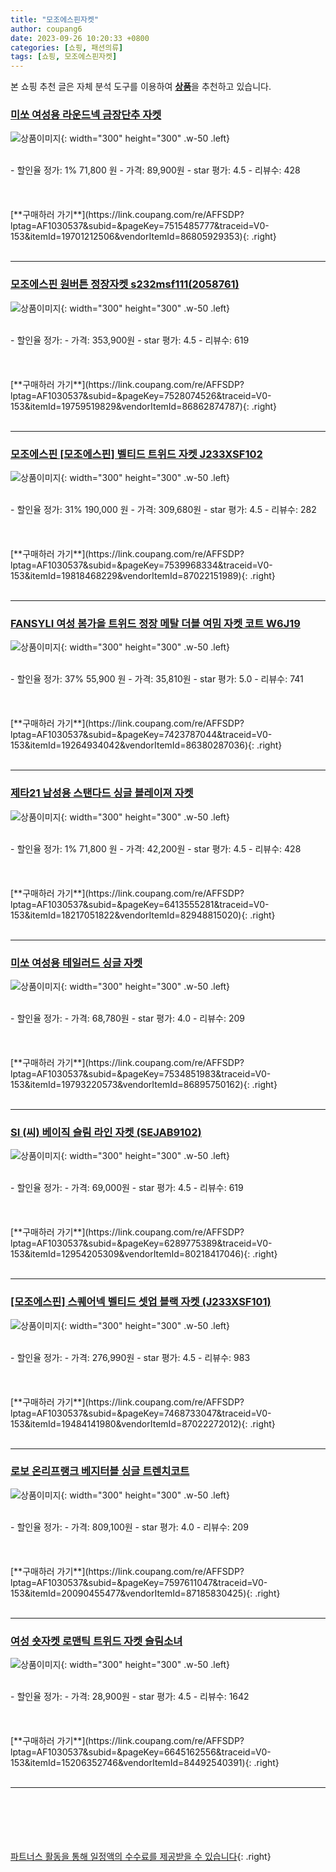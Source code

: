 ```yaml
---
title: "모조에스핀자켓"
author: coupang6
date: 2023-09-26 10:20:33 +0800
categories: [쇼핑, 패션의류]
tags: [쇼핑, 모조에스핀자켓]
---
```


본 쇼핑 추천 글은 자체 분석 도구를 이용하여 [**상품**](https://link.coupang.com/a/bao1ui)을 추천하고 있습니다.

### [미쏘 여성용 라운드넥 금장단추 자켓](https://link.coupang.com/re/AFFSDP?lptag=AF1030537&subid=&pageKey=7515485777&traceid=V0-153&itemId=19701212506&vendorItemId=86805929353)

![상품이미지](https://thumbnail10.coupangcdn.com/thumbnails/remote/230x230ex/image/retail/images/2023/08/07/11/5/d262aeda-cc5e-447f-85a2-714ce4f78b88.jpg){: width="300" height="300" .w-50 .left}


<br>
- 할인율 정가: 1%  71,800   원
- 가격: 89,900원
- star 평가: 4.5
- 리뷰수: 428
<br>
<br>
<br>
<br>
[**구매하러 가기**](https://link.coupang.com/re/AFFSDP?lptag=AF1030537&subid=&pageKey=7515485777&traceid=V0-153&itemId=19701212506&vendorItemId=86805929353){: .right}
<br>
<br>

---

### [모조에스핀 원버튼 정장자켓 s232msf111(2058761)](https://link.coupang.com/re/AFFSDP?lptag=AF1030537&subid=&pageKey=7528074526&traceid=V0-153&itemId=19759519829&vendorItemId=86862874787)

![상품이미지](https://thumbnail7.coupangcdn.com/thumbnails/remote/230x230ex/image/vendor_inventory/ffe6/d082356e2e0189a9160302db33986c2f8f2a7a5323f70d9e1c8e8e4e5c1c.jpeg){: width="300" height="300" .w-50 .left}


<br>
- 할인율 정가: 
- 가격: 353,900원
- star 평가: 4.5
- 리뷰수: 619
<br>
<br>
<br>
<br>
[**구매하러 가기**](https://link.coupang.com/re/AFFSDP?lptag=AF1030537&subid=&pageKey=7528074526&traceid=V0-153&itemId=19759519829&vendorItemId=86862874787){: .right}
<br>
<br>

---

### [모조에스핀 [모조에스핀] 벨티드 트위드 자켓 J233XSF102](https://link.coupang.com/re/AFFSDP?lptag=AF1030537&subid=&pageKey=7539968334&traceid=V0-153&itemId=19818468229&vendorItemId=87022151989)

![상품이미지](https://thumbnail8.coupangcdn.com/thumbnails/remote/230x230ex/image/vendor_inventory/1f8e/b126d7338751fff768b39eac246537c2e556d235d8751f59a8f22d4085a2.jpg){: width="300" height="300" .w-50 .left}


<br>
- 할인율 정가: 31%  190,000   원
- 가격: 309,680원
- star 평가: 4.5
- 리뷰수: 282
<br>
<br>
<br>
<br>
[**구매하러 가기**](https://link.coupang.com/re/AFFSDP?lptag=AF1030537&subid=&pageKey=7539968334&traceid=V0-153&itemId=19818468229&vendorItemId=87022151989){: .right}
<br>
<br>

---

### [FANSYLI 여성 봄가을 트위드 정장 메탈 더블 여밈 자켓 코트 W6J19](https://link.coupang.com/re/AFFSDP?lptag=AF1030537&subid=&pageKey=7423787044&traceid=V0-153&itemId=19264934042&vendorItemId=86380287036)

![상품이미지](https://thumbnail9.coupangcdn.com/thumbnails/remote/230x230ex/image/vendor_inventory/5596/098ded301402fa26a425af1e360232fff27f5893f6d8b9ca790a92ce7e20.jpg){: width="300" height="300" .w-50 .left}


<br>
- 할인율 정가: 37%  55,900   원
- 가격: 35,810원
- star 평가: 5.0
- 리뷰수: 741
<br>
<br>
<br>
<br>
[**구매하러 가기**](https://link.coupang.com/re/AFFSDP?lptag=AF1030537&subid=&pageKey=7423787044&traceid=V0-153&itemId=19264934042&vendorItemId=86380287036){: .right}
<br>
<br>

---

### [제타21 남성용 스탠다드 싱글 블레이져 자켓](https://link.coupang.com/re/AFFSDP?lptag=AF1030537&subid=&pageKey=6413555281&traceid=V0-153&itemId=18217051822&vendorItemId=82948815020)

![상품이미지](https://thumbnail8.coupangcdn.com/thumbnails/remote/230x230ex/image/vendor_inventory/e5d7/defb03e9e1c5b03ba8477248dd3de351a7aab26c940a155c7ea60bc42f38.jpg){: width="300" height="300" .w-50 .left}


<br>
- 할인율 정가: 1%  71,800   원
- 가격: 42,200원
- star 평가: 4.5
- 리뷰수: 428
<br>
<br>
<br>
<br>
[**구매하러 가기**](https://link.coupang.com/re/AFFSDP?lptag=AF1030537&subid=&pageKey=6413555281&traceid=V0-153&itemId=18217051822&vendorItemId=82948815020){: .right}
<br>
<br>

---

### [미쏘 여성용 테일러드 싱글 자켓](https://link.coupang.com/re/AFFSDP?lptag=AF1030537&subid=&pageKey=7534851983&traceid=V0-153&itemId=19793220573&vendorItemId=86895750162)

![상품이미지](https://thumbnail10.coupangcdn.com/thumbnails/remote/230x230ex/image/rs_quotation_api/5ewbdbdb/8aa06e6e0b034815b12b5c56080fdc22.jpg){: width="300" height="300" .w-50 .left}


<br>
- 할인율 정가: 
- 가격: 68,780원
- star 평가: 4.0
- 리뷰수: 209
<br>
<br>
<br>
<br>
[**구매하러 가기**](https://link.coupang.com/re/AFFSDP?lptag=AF1030537&subid=&pageKey=7534851983&traceid=V0-153&itemId=19793220573&vendorItemId=86895750162){: .right}
<br>
<br>

---

### [SI (씨) 베이직 슬림 라인 자켓 (SEJAB9102)](https://link.coupang.com/re/AFFSDP?lptag=AF1030537&subid=&pageKey=6289775389&traceid=V0-153&itemId=12954205309&vendorItemId=80218417046)

![상품이미지](https://thumbnail8.coupangcdn.com/thumbnails/remote/230x230ex/image/vendor_inventory/8bec/9d386ff0f6dba5030560451f20ef8c2dfca5498be5ccd01bc0f49f96e4af.png){: width="300" height="300" .w-50 .left}


<br>
- 할인율 정가: 
- 가격: 69,000원
- star 평가: 4.5
- 리뷰수: 619
<br>
<br>
<br>
<br>
[**구매하러 가기**](https://link.coupang.com/re/AFFSDP?lptag=AF1030537&subid=&pageKey=6289775389&traceid=V0-153&itemId=12954205309&vendorItemId=80218417046){: .right}
<br>
<br>

---

### [[모조에스핀] 스퀘어넥 벨티드 셋업 블랙 자켓 (J233XSF101)](https://link.coupang.com/re/AFFSDP?lptag=AF1030537&subid=&pageKey=7468733047&traceid=V0-153&itemId=19484141980&vendorItemId=87022272012)

![상품이미지](https://thumbnail6.coupangcdn.com/thumbnails/remote/230x230ex/image/vendor_inventory/c604/4f5411de5ba77cb3929d272fe582d75146bb51496f26e4787162fae70a2a.JPG){: width="300" height="300" .w-50 .left}


<br>
- 할인율 정가: 
- 가격: 276,990원
- star 평가: 4.5
- 리뷰수: 983
<br>
<br>
<br>
<br>
[**구매하러 가기**](https://link.coupang.com/re/AFFSDP?lptag=AF1030537&subid=&pageKey=7468733047&traceid=V0-153&itemId=19484141980&vendorItemId=87022272012){: .right}
<br>
<br>

---

### [로보 온리프랭크 베지터블 싱글 트렌치코트](https://link.coupang.com/re/AFFSDP?lptag=AF1030537&subid=&pageKey=7597611047&traceid=V0-153&itemId=20090455477&vendorItemId=87185830425)

![상품이미지](https://thumbnail7.coupangcdn.com/thumbnails/remote/230x230ex/image/vendor_inventory/0b7e/4f4ed228f63b2d9944eed7f6928076e0653cc5776a76047311e1af9a85a6.jpg){: width="300" height="300" .w-50 .left}


<br>
- 할인율 정가: 
- 가격: 809,100원
- star 평가: 4.0
- 리뷰수: 209
<br>
<br>
<br>
<br>
[**구매하러 가기**](https://link.coupang.com/re/AFFSDP?lptag=AF1030537&subid=&pageKey=7597611047&traceid=V0-153&itemId=20090455477&vendorItemId=87185830425){: .right}
<br>
<br>

---

### [여성 숏자켓 로맨틱 트위드 자켓 슬림소녀](https://link.coupang.com/re/AFFSDP?lptag=AF1030537&subid=&pageKey=6645162556&traceid=V0-153&itemId=15206352746&vendorItemId=84492540391)

![상품이미지](https://thumbnail9.coupangcdn.com/thumbnails/remote/230x230ex/image/vendor_inventory/1632/acbc042c7872d952709e6af5cb9d90506d636f5fb1f8b1eade85bf185500.jpg){: width="300" height="300" .w-50 .left}


<br>
- 할인율 정가: 
- 가격: 28,900원
- star 평가: 4.5
- 리뷰수: 1642
<br>
<br>
<br>
<br>
[**구매하러 가기**](https://link.coupang.com/re/AFFSDP?lptag=AF1030537&subid=&pageKey=6645162556&traceid=V0-153&itemId=15206352746&vendorItemId=84492540391){: .right}
<br>
<br>

---
<br><br><br><br><br> [파트너스 활동을 통해 일정액의 수수료를 제공받을 수 있습니다](https://link.coupang.com/a/bao1ui){: .right}